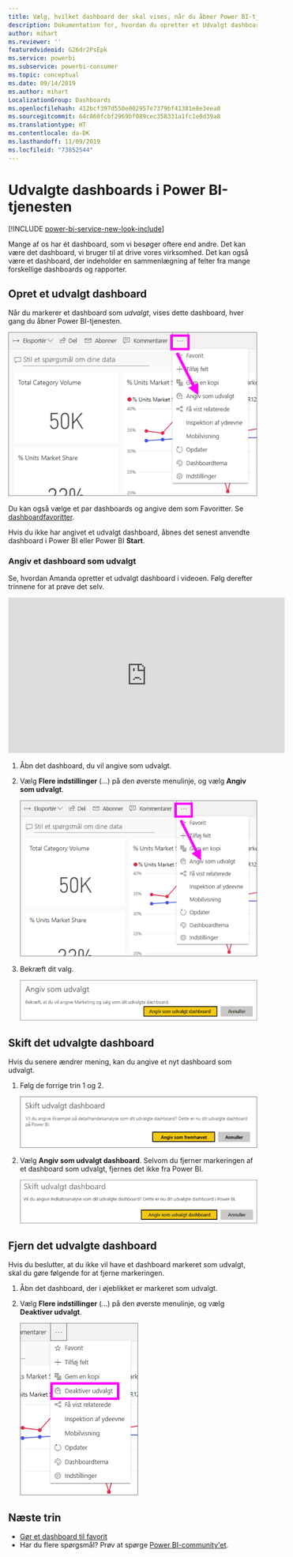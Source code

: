 ```yaml
---
title: Vælg, hvilket dashboard der skal vises, når du åbner Power BI-tjenesten
description: Dokumentation for, hvordan du opretter et Udvalgt dashboard i Power BI-tjenesten
author: mihart
ms.reviewer: ''
featuredvideoid: G26dr2PsEpk
ms.service: powerbi
ms.subservice: powerbi-consumer
ms.topic: conceptual
ms.date: 09/14/2019
ms.author: mihart
LocalizationGroup: Dashboards
ms.openlocfilehash: 412bcf397d550e002957e7379bf41381e8e3eea8
ms.sourcegitcommit: 64c860fcbf2969bf089cec358331a1fc1e0d39a8
ms.translationtype: HT
ms.contentlocale: da-DK
ms.lasthandoff: 11/09/2019
ms.locfileid: "73852544"
---
```

# <a name="featured-dashboards-in-the-power-bi-service"></a>Udvalgte dashboards i Power BI-tjenesten

[!INCLUDE [power-bi-service-new-look-include](../includes/power-bi-service-new-look-include.md)]

Mange af os har ét dashboard, som vi besøger oftere end andre. Det kan være det dashboard, vi bruger til at drive vores virksomhed. Det kan også være et dashboard, der indeholder en sammenlægning af felter fra mange forskellige dashboards og rapporter.

## <a name="create-a-featured-dashboard"></a>Opret et udvalgt dashboard
Når du markerer et dashboard som *udvalgt*, vises dette dashboard, hver gang du åbner Power BI-tjenesten. 

![Angiv som udvalgt ikon](./media/end-user-featured/power-bi-dropdown.png)

Du kan også vælge et par dashboards og angive dem som Favoritter. Se [dashboardfavoritter](end-user-favorite.md).

Hvis du ikke har angivet et udvalgt dashboard, åbnes det senest anvendte dashboard i Power BI eller Power BI **Start**. 

### <a name="set-a-dashboard-as-featured"></a>Angiv et dashboard som udvalgt
Se, hvordan Amanda opretter et udvalgt dashboard i videoen. Følg derefter trinnene for at prøve det selv.

<iframe width="560" height="315" src="https://www.youtube.com/embed/G26dr2PsEpk" frameborder="0" allowfullscreen></iframe>


1. Åbn det dashboard, du vil angive som udvalgt. 
2. Vælg **Flere indstillinger** (...) på den øverste menulinje, og vælg **Angiv som udvalgt**. 
   
    ![Angiv som udvalgt ikon](./media/end-user-featured/power-bi-dropdown.png)
3. Bekræft dit valg.
   
    ![Angiv udvalgt dashboard](./media/end-user-featured/power-bi-featured-confirm.png)

## <a name="change-the-featured-dashboard"></a>Skift det udvalgte dashboard
Hvis du senere ændrer mening, kan du angive et nyt dashboard som udvalgt.

1. Følg de forrige trin 1 og 2.
   
    ![Vinduet Skift udvalgt dashboard](./media/end-user-featured/power-bi-change-feature.png)
2. Vælg **Angiv som udvalgt dashboard**. Selvom du fjerner markeringen af et dashboard som udvalgt, fjernes det ikke fra Power BI. 
   
    ![Meddelelse om fuldførelse](./media/end-user-featured/power-bi-unfeature-new.png)

## <a name="remove-the-featured-dashboard"></a>Fjern det udvalgte dashboard
Hvis du beslutter, at du ikke vil have et dashboard markeret som udvalgt, skal du gøre følgende for at fjerne markeringen.

1. Åbn det dashboard, der i øjeblikket er markeret som udvalgt.
2. Vælg **Flere indstillinger** (...) på den øverste menulinje, og vælg **Deaktiver udvalgt**.

    ![Deaktiver udvalgt dashboard er valgt](./media/end-user-featured/power-bi-unfeature-newer.png)
   
## <a name="next-steps"></a>Næste trin
- [Gør et dashboard til favorit](end-user-favorite.md)
- Har du flere spørgsmål? Prøv at spørge [Power BI-community'et](https://community.powerbi.com/).

